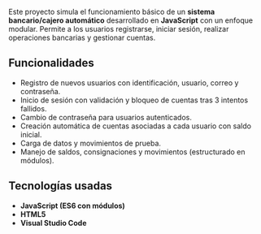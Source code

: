Este proyecto simula el funcionamiento básico de un **sistema bancario/cajero automático** desarrollado en **JavaScript** con un enfoque modular. Permite a los usuarios registrarse, iniciar sesión, realizar operaciones bancarias y gestionar cuentas.

##  Funcionalidades
- Registro de nuevos usuarios con identificación, usuario, correo y contraseña.
- Inicio de sesión con validación y bloqueo de cuentas tras 3 intentos fallidos.
- Cambio de contraseña para usuarios autenticados.
- Creación automática de cuentas asociadas a cada usuario con saldo inicial.
- Carga de datos y movimientos de prueba.
- Manejo de saldos, consignaciones y movimientos (estructurado en módulos).

##  Tecnologías usadas
- **JavaScript (ES6 con módulos)**
- **HTML5**
- **Visual Studio Code**
